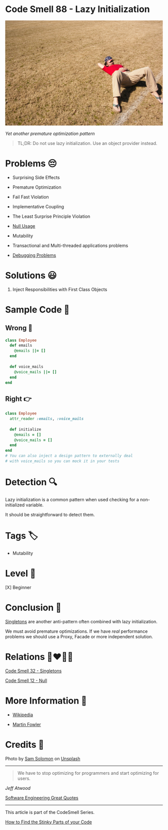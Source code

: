 # Code Smell 88 - Lazy Initialization

![Code Smell 88 - Lazy Initialization](Code%20Smell%2088%20-%20Lazy%20Initialization.jpg)

*Yet another premature optimization pattern*

> TL;DR: Do not use lazy initialization. Use an object provider instead.

# Problems 😔 

- Surprising Side Effects

- Premature Optimization

- Fail Fast Violation

- Implementative Coupling

- The Least Surprise Principle Violation

- [Null Usage](https://github.com/mcsee/Software-Design-Articles/tree/main/Articles/Theory/Null%20-%20The%20Billion%20Dollar%20Mistake/readme.md)

- Mutability

- Transactional and Multi-threaded applications problems

- [Debugging Problems](https://martinfowler.com/bliki/LazyInitialization.html)

# Solutions 😃

1. Inject Responsibilities with First Class Objects

# Sample Code 📖

## Wrong 🚫

<!-- [Gist Url](https://gist.github.com/mcsee/0d762f54e37352ed72eee7e77d0ae5e0) -->

```ruby
class Employee
  def emails
    @emails ||= []
  end
  
  def voice_mails
    @voice_mails ||= []
  end
end
```

## Right 👉

<!-- [Gist Url](https://gist.github.com/mcsee/dbd08513d5005325e63954515052555d) -->

```ruby
class Employee
  attr_reader :emails, :voice_mails

  def initialize
    @emails = []
    @voice_mails = []
  end
end
# You can also inject a design pattern to externally deal
# with voice_mails so you can mock it in your tests
```

# Detection 🔍

Lazy initialization is a common pattern when used checking for a non-initialized variable. 

It should be straightforward to detect them.

# Tags 🏷️

- Mutability

# Level 🔋

[X] Beginner

# Conclusion 🏁

[Singletons](https://github.com/mcsee/Software-Design-Articles/tree/main/Articles/Theory/Singleton%20-%20The%20Root%20of%20All%20Evil/readme.md) are another anti-pattern often combined with lazy initialization.

We must avoid premature optimizations. If we have *real* performance problems we should use a Proxy, Facade or more independent solution.

# Relations 👩‍❤️‍💋‍👨

[Code Smell 32 - Singletons](https://github.com/mcsee/Software-Design-Articles/tree/main/Articles/Code%20Smells/Code%20Smell%2032%20-%20Singletons/readme.md)

[Code Smell 12 - Null](https://github.com/mcsee/Software-Design-Articles/tree/main/Articles/Code%20Smells/Code%20Smell%2012%20-%20Null/readme.md)

# More Information 📕

- [Wikipedia](https://en.wikipedia.org/wiki/Lazy_initialization)

- [Martin Fowler](https://martinfowler.com/bliki/LazyInitialization.html)

# Credits 🙏

Photo by [Sam Solomon](https://unsplash.com/@samsolomon) on [Unsplash](https://unsplash.com/s/photos/lazy)  

* * *

> We have to stop optimizing for programmers and start optimizing for users.

_Jeff Atwood_
 
[Software Engineering Great Quotes](https://github.com/mcsee/Software-Design-Articles/tree/main/Articles/Quotes/Software%20Engineering%20Great%20Quotes/readme.md)

* * *

This article is part of the CodeSmell Series.

[How to Find the Stinky Parts of your Code](https://github.com/mcsee/Software-Design-Articles/tree/main/Articles/Code%20Smells/How%20to%20Find%20the%20Stinky%20parts%20of%20your%20Code/readme.md)